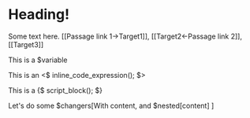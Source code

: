 # Heading!

Some text here. [[Passage link 1->Target1]], [[Target2<-Passage link 2]], [[Target3]]

This is a $variable

This is an <$ inline_code_expression(); $>

This is a {$ script_block(); $}

Let's do some $changers[With content,
and $nested[content]
]
